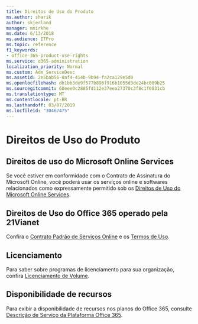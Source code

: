 ```yaml
---
title: Direitos de Uso do Produto
ms.author: sharik
author: skjerland
manager: mnirkhe
ms.date: 6/13/2018
ms.audience: ITPro
ms.topic: reference
f1_keywords:
- office-365-product-use-rights
ms.service: o365-administration
localization_priority: Normal
ms.custom: Adm_ServiceDesc
ms.assetid: 2e5bab56-0af4-414b-9b94-fa2ca129e5d0
ms.openlocfilehash: db1bb3de9f577b896f916b1055d3de24bc009b25
ms.sourcegitcommit: 68eee0c2885fd112e37eea27370c3f8c1f0831cb
ms.translationtype: MT
ms.contentlocale: pt-BR
ms.lasthandoff: 03/07/2019
ms.locfileid: "30467475"
---
```

# <a name="product-use-rights"></a>Direitos de Uso do Produto

## <a name="microsoft-online-services-use-rights"></a>Direitos de uso do Microsoft Online Services

Se você estiver em conformidade com o Contrato de Assinatura do Microsoft Online, você poderá usar os serviços online e softwares relacionados como expressamente permitido sob os [Direitos de Uso do Microsoft Online Services](https://www.microsoft.com/licensing/products/products.aspx).
  
## <a name="office-365-operated-by-21vianet-use-rights"></a>Direitos de Uso do Office 365 operado pela 21Vianet

Confira o [Contrato Padrão de Serviços Online](http://www.21vbluecloud.com/office365/O365-AgreeWebDir/) e os [Termos de Uso](http://www.21vbluecloud.com/office365/O365-TOU/).
  
## <a name="licensing"></a>Licenciamento

Para saber sobre programas de licenciamento para sua organização, confira [Licenciamento de Volume](https://go.microsoft.com/fwlink/?LinkId=393693).
  
## <a name="feature-availability"></a>Disponibilidade de recursos

Para exibir a disponibilidade de recursos nos planos do Office 365, consulte [Descrição de Serviço da Plataforma Office 365](https://technet.microsoft.com/en-us/library/office-365-platform-service-description.aspx).
  

